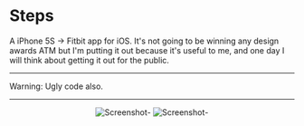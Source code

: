Steps
=====

A iPhone 5S -> Fitbit app for iOS. It's not going to be winning any design awards ATM but I'm putting it out because it's useful to me, and one day I will think about getting it out for the public.

---

Warning: Ugly code also.

---

<center>

![Screenshot](https://github.com/orta/Steps/raw/master/web/setup.png)-
![Screenshot](https://github.com/orta/Steps/raw/master/web/app.png)-

</center>
